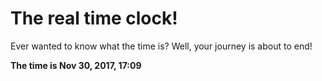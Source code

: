 # The real time clock!

Ever wanted to know what the time is? Well, your journey is about to end!

**The time is Nov 30, 2017, 17:09**